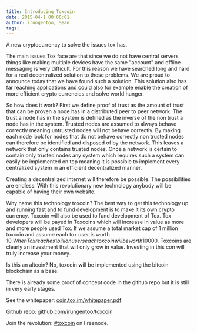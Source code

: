 ```yaml
---
title: Introducing Toxcoin
date: 2015-04-1 00:00:01
author: irungentoo, Sean
tags:
---
```


A new cryptocurrency to solve the issues tox has.

<!-- more -->

The main issues Tox face are that since we do not have central servers things
like making multiple devices have the same "account" and offline messaging is
very difficult. For this reason we have searched long and hard for a real
decentralized solution to these problems. We are proud to announce today that
we have found such a solution. This solution also has far reaching applications
and could also for example enable the creation of more efficient crypto
currencies and solve world hunger.

So how does it work? First we define proof of trust as the amount of trust that
can be proven a node has in a distributed peer to peer network. The trust a
node has in the system is defined as the inverse of the non trust a node has in
the system. Trusted nodes are assumed to always behave correctly meaning
untrusted nodes will not behave correctly. By making each node look for nodes
that do not behave correctly non trusted nodes can therefore be identified and
disposed of by the network. This leaves a network that only contains trusted
nodes. Once a network is certain to contain only trusted nodes any system which
requires such a system can easily be implemented on top meaning it is possible
to implement every centralized system in an efficient decentralized manner.

Creating a decentralized internet will therefore be possible. The possibilities
are endless. With this revolutionary new technology anybody will be capable of
having their own website.

Why name this technology toxcoin? The best way to get this technology up and
running fast and to fund development is to make it its own crypto currency.
Toxcoin will also be used to fund development of Tox. Tox developers will be
payed in Toxcoins which will increase in value as more and more people used
Tox. If we assume a total market cap of 1 million toxcoin and assume each tox
user is worth 10$. When Tox reaches 1 billion users each toxcoin will be worth 
10000$. Toxcoins are clearly an investment that will only grow in value.
Investing in this con will truly increase your money.

Is this an altcoin? No, toxcoin will be implemented using the bitcoin
blockchain as a base.

There is already some proof of concept code in the github repo but it is still
in very early stages.

See the whitepaper: [coin.tox.im/whitepaper.pdf](https://coin.tox.im/whitepaper.pdf)

Github repo: [github.com/irungentoo/toxcoin](https://github.com/irungentoo/toxcoin)

Join the revolution: [#toxcoin](https://webchat.freenode.net/?channels=%23toxcoin) on Freenode.

